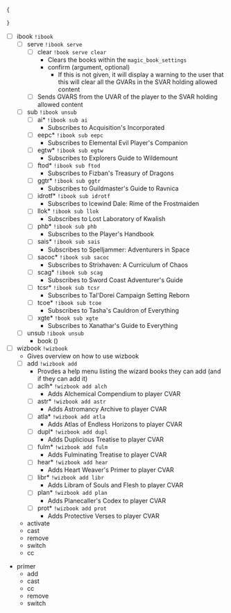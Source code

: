 ```css
{
    
}
```


<head>
    <style>
        .code1 {
            color: "#1E00FF";
        }
        .code2 {
            color: "#0F809E";
        }
        .code3 {
            color: "#00FF3C";
        }
    </style>
</head>


- [ ] ibook <span class="code1">`!ibook`</span>
    - [ ] serve `!ibook serve`
        - [ ] clear `!book serve clear`
            - Clears the books within the `magic_book_settings`
            - confirm (argument, optional)
                - If this is not given, it will display a warning to the user that this will clear all the GVARs in the SVAR holding allowed content
        -  [ ] Sends GVARS from the UVAR of the player to the SVAR holding allowed content

    - [ ] sub `!ibook unsub`
        - [ ] ai* `!ibook sub ai`
            - Subscribes to Acquisition's Incorporated
        - [ ] eepc* `!ibook sub eepc`
            - Subscribes to Elemental Evil Player's Companion
        - [ ] egtw* `!ibook sub egtw`
            - Subscribes to Explorers Guide to Wildemount
        - [ ] ftod* `!ibook sub ftod`
            - Subscribes to Fizban's Treasury of Dragons
        - [ ] ggtr* `!ibook sub ggtr`
            - Subscribes to Guildmaster's Guide to Ravnica
        - [ ] idrotf* `!ibook sub idrotf`
            - Subscribes to Icewind Dale: Rime of the Frostmaiden
        - [ ] llok* `!ibook sub llok`
            - Subscribes to Lost Laboratory of Kwalish
        - [ ] phb* `!ibook sub phb`
            - Subscribes to the Player's Handbook
        - [ ] sais* `!ibook sub sais`
            - Subscribes to Spelljammer: Adventurers in Space
        - [ ] sacoc* `!ibook sub sacoc`
            - Subscribes to Strixhaven: A Curriculum of Chaos
        - [ ] scag* `!ibook sub scag`
            - Subscribes to Sword Coast Adventurer's Guide
        - [ ] tcsr* `!ibook sub tcsr`
            - Subscribes to Tal'Dorei Campaign Setting Reborn
        - [ ] tcoe* `!ibook sub tcoe`
            - Subscribes to Tasha's Cauldron of Everything
        - [ ] xgte* `!book sub xgte`
            - Subscribes to Xanathar's Guide to Everything
    -  [ ] unsub `!ibook unsub`
        -  book ()

- [ ] wizbook `!wizbook`
    - Gives overview on how to use wizbook
    - [ ] add `!wizbook add`
        - Provdes a help menu listing the wizard books they can add (and if they can add it)
        - [ ] aclh* `!wizbook add alch`
            - Adds Alchemical Compendium to player CVAR
        - [ ] astr* `!wizbook add astr`
            - Adds Astromancy Archive to player CVAR
        - [ ] atla* `!wizbook add atla`
            - Adds Atlas of Endless Horizons to player CVAR
        - [ ] dupl* `!wizbook add dupl` 
            - Adds Duplicious Treatise to player CVAR
        - [ ] fulm* `!wizbook add fulm`
            - Adds Fulminating Treatise to player CVAR
        - [ ] hear* `!wizbook add hear`
            - Adds Heart Weaver's Primer to player CVAR
        - [ ] libr* `!wizbook add libr`
            - Adds Libram of Souls and Flesh to player CVAR
        - [ ] plan* `!wizbook add plan`
            - Adds Planecaller's Codex to player CVAR
        - [ ] prot* `!wizbook add prot`
            - Adds Protective Verses to player CVAR



    - activate
    - cast
    - remove
    - switch
    - cc
- primer
    - add
    - cast
    - cc
    - remove
    - switch


